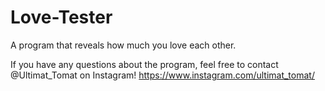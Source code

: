 # Love-Tester
A program that reveals how much you love each other.

If you have any questions about the program, 
feel free to contact @Ultimat_Tomat on Instagram! https://www.instagram.com/ultimat_tomat/
